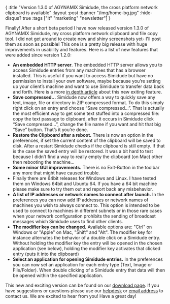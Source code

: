 {
  :title "Version 1.3.0 of AGYNAMIX Simidude, the cross platform network clipboard is available"
  :layout :post
  :banner "/img/home-bg.jpg"
  :hide-disqus? true
  :tags ["it" "marketing" "newsletter"]
}

Finally! After a short beta period I have now released version 1.3.0 of AGYNAMIX Simidude, my cross platform network clipboard and file copy tool. I did not get around to create new and shiny screenshots yet- I'll post them as soon as possible! This one is a pretty big release with huge improvements in usability and features. Here is a list of new features that were added since version 1.2.0:

-   **An embedded HTTP server**. The embedded HTTP server allows you to access Simidude entries from any machines that has a browser installed. This is useful if you want to access Simidude but have no permission to install your own software, maybe because you’re setting up your client’s machine and want to use Simidude to transfer data back and forth. Here is a more [in depth article](../blog/2009/version-13-beta-of-the-network-clipboard-agynamix-simidude-is-coming/) about this new exiting feature.
-   **Save compressed…** Simidude now offers a way to quickly save any text, image, file or directory in ZIP compressed format. To do this simply right click on an entry and choose “Save compressed…”. That is actually the most efficient way to get some text stuffed into a compressed file: copy the text passage to clipboard, after it occurs in Simidude click “Save compressed…”, change the file name if you want and hit that big “Save” button. That’s it you’re done.
-   **Restore the Clipboard after a reboot.** There is now an option in the preferences, if set the current content of the clipboard will be saved to disk. After a restart Simidude checks if the clipboard is still empty. If that is the case the saved entry will be restored. It was a bit hard to test because I didn’t find a way to really empty the clipboard (on Mac) other then rebooting the machine…
-   **Some minor GUI improvements.** There is no Exit-Button in the toolbar any more that might have caused trouble.
-   Finally there are 64bit releases for Windows and Linux. I have tested them on Windows 64bit and Ubuntu 64. If you have a 64 bit machine please make sure to try them out and report back any misbehavior.
-   **A list of IP addresses or network names to connect after launch.** In the preferences you can now add IP addresses or network names of machines you wish to always connect to. This option is intended to be used to connect to machines in different subnets or in those rare cases when your network configuration prohibits the sending of broadcast messages which Simidude uses to find other clients.
-   **The modifier key can be changed.** Available options are: "Ctrl" on Windows or "Apple" on Mac, "Shift" and "Alt". The modifier key for instance alternates the behavior of a double click on a Simidude entry. Without holding the modifier key the entry will be opened in the chosen application (see below), holding the modifier key activates that clicked entry (puts it into the clipboard)
-   **Select an application for opening Simidude entries.** In the preferences you can now set an application for each entry type (Text, Image or File/Folder). When double clicking of a Simidude entry that data will then be opened within the specified application.

This new and exciting version can be found on our [download page](http://www.simidude.com/download). If you have suggestions or questions please use our [helpdesk](http://helpdesk.agynamix.de/index.php?pg=request) or [email address](mailto:contact@agynamix.de) to contact us. We are excited to hear from you! Have a great day!
